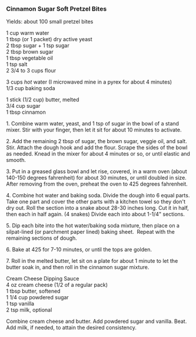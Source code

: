 
### Cinnamon Sugar Soft Pretzel Bites  
Yields: about 100 small pretzel bites  
    
1 cup warm water  
1 tbsp (or 1 packet) dry active yeast  
2 tbsp sugar + 1 tsp sugar  
2 tbsp brown sugar  
1 tbsp vegetable oil  
1 tsp salt  
2 3/4 to 3 cups flour  
  
3 cups _hot_ water (I microwaved mine in a pyrex for about 4 minutes)  
1/3 cup baking soda  
  
1 stick (1/2 cup) butter, melted  
3/4 cup sugar  
1 tbsp cinnamon  
  
1\. Combine warm water, yeast, and 1 tsp of sugar in the bowl of a stand mixer. Stir with your finger, then let it sit for about 10 minutes to activate.  
  
2\. Add the remaining 2 tbsp of sugar, the brown sugar, veggie oil, and salt. Stir. Attach the dough hook and add the flour. Scrape the sides of the bowl as needed. Knead in the mixer for about 4 minutes or so, or until elastic and smooth.  
  
3\. Put in a greased glass bowl and let rise, covered, in a warm oven (about 140-150 degrees fahrenheit) for about 30 minutes, or until doubled in size. After removing from the oven, preheat the oven to 425 degrees fahrenheit.  
  
4\. Combine hot water and baking soda. Divide the dough into 6 equal parts. Take one part and cover the other parts with a kitchen towel so they don't dry out. Roll the section into a snake about 28-30 inches long. Cut it in half, then each in half again. (4 snakes) Divide each into about 1-1/4" sections.  
  
5\. Dip each bite into the hot water/baking soda mixture, then place on a silpat-lined (or parchment paper lined) baking sheet.  Repeat with the remaining sections of dough.  
  
6\. Bake at 425 for 7-10 minutes, or until the tops are golden.  
  
7\. Roll in the melted butter, let sit on a plate for about 1 minute to let the butter soak in, and then roll in the cinnamon sugar mixture.  
  
  
Cream Cheese Dipping Sauce  
4 oz cream cheese (1/2 of a regular pack)  
1 tbsp butter, softened  
1 1/4 cup powdered sugar  
1 tsp vanilla  
2 tsp milk, optional  
  
Combine cream cheese and butter. Add powdered sugar and vanilla. Beat. Add milk, if needed, to attain the desired consistency.  
    